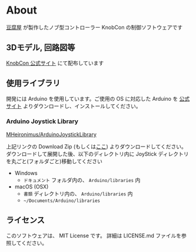 # About

[豆腐屋](http://tofu-ya.moe/) が製作したノブ型コントローラー KnobCon の制御ソフトウェアです

## 3Dモデル, 回路図等

[KnobCon 公式サイト](http://tofu-ya.moe/knobcon) にて配布しています

## 使用ライブラリ

開発には Arduino を使用しています。ご使用の OS に対応した Arduino を [公式サイト](https://www.arduino.cc) よりダウンロードし、インストールしてください。

### Arduino Joystick Library

[MHeironimus/ArduinoJoystickLibrary](https://github.com/MHeironimus/ArduinoJoystickLibrary/tree/master/)

上記リンクの Download Zip (もしくは[ここ](https://github.com/MHeironimus/ArduinoJoystickLibrary/archive/master.zip)) よりダウンロードしてください。
ダウンロードして展開した後、以下のディレクトリ内に JoyStick ディレクトリを丸ごと(フォルダごと)移動してください

- Windows
  - `ドキュメント` フォルダ内の、 `Arduino/libraries` 内
- macOS (OSX)
  - `書類` ディレクトリ内の、 `Arduino/libraries` 内
  - `~/Documents/Arduino/libraries`

## ライセンス

このソフトウェアは、 MIT License です。
詳細は LICENSE.md ファイルを参照してください。
